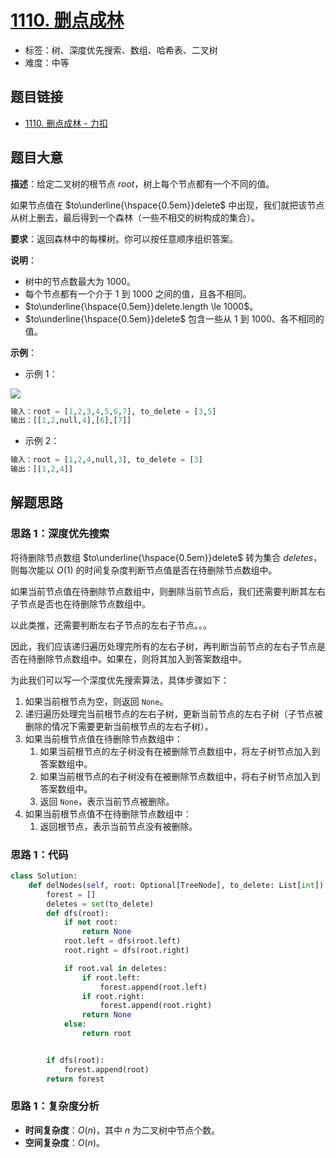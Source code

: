 # [1110. 删点成林](https://leetcode.cn/problems/delete-nodes-and-return-forest/)

- 标签：树、深度优先搜索、数组、哈希表、二叉树
- 难度：中等

## 题目链接

- [1110. 删点成林 - 力扣](https://leetcode.cn/problems/delete-nodes-and-return-forest/)

## 题目大意

**描述**：给定二叉树的根节点 $root$，树上每个节点都有一个不同的值。

如果节点值在 $to\underline{\hspace{0.5em}}delete$ 中出现，我们就把该节点从树上删去，最后得到一个森林（一些不相交的树构成的集合）。

**要求**：返回森林中的每棵树。你可以按任意顺序组织答案。

**说明**：

- 树中的节点数最大为 $1000$。
- 每个节点都有一个介于 $1$ 到 $1000$ 之间的值，且各不相同。
- $to\underline{\hspace{0.5em}}delete.length \le 1000$。
- $to\underline{\hspace{0.5em}}delete$ 包含一些从 $1$ 到 $1000$、各不相同的值。

**示例**：

- 示例 1：

![](https://assets.leetcode-cn.com/aliyun-lc-upload/uploads/2019/07/05/screen-shot-2019-07-01-at-53836-pm.png)

```python
输入：root = [1,2,3,4,5,6,7], to_delete = [3,5]
输出：[[1,2,null,4],[6],[7]]
```

- 示例 2：

```python
输入：root = [1,2,4,null,3], to_delete = [3]
输出：[[1,2,4]]
```

## 解题思路

### 思路 1：深度优先搜索

将待删除节点数组 $to\underline{\hspace{0.5em}}delete$ 转为集合 $deletes$，则每次能以  $O(1)$ 的时间复杂度判断节点值是否在待删除节点数组中。

如果当前节点值在待删除节点数组中，则删除当前节点后，我们还需要判断其左右子节点是否也在待删除节点数组中。

以此类推，还需要判断左右子节点的左右子节点。。。

因此，我们应该递归遍历处理完所有的左右子树，再判断当前节点的左右子节点是否在待删除节点数组中。如果在，则将其加入到答案数组中。

为此我们可以写一个深度优先搜索算法，具体步骤如下：

1. 如果当前根节点为空，则返回 `None`。
2. 递归遍历处理完当前根节点的左右子树，更新当前节点的左右子树（子节点被删除的情况下需要更新当前根节点的左右子树）。
3. 如果当前根节点值在待删除节点数组中：
   1. 如果当前根节点的左子树没有在被删除节点数组中，将左子树节点加入到答案数组中。
   2. 如果当前根节点的右子树没有在被删除节点数组中，将右子树节点加入到答案数组中。
   3. 返回 `None`，表示当前节点被删除。
4. 如果当前根节点值不在待删除节点数组中：
   1. 返回根节点，表示当前节点没有被删除。

### 思路 1：代码

```Python
class Solution:
    def delNodes(self, root: Optional[TreeNode], to_delete: List[int]) -> List[TreeNode]:
        forest = []
        deletes = set(to_delete)
        def dfs(root):
            if not root:
                return None
            root.left = dfs(root.left)
            root.right = dfs(root.right)

            if root.val in deletes:
                if root.left:
                    forest.append(root.left)
                if root.right:
                    forest.append(root.right)
                return None
            else:
                return root


        if dfs(root):
            forest.append(root)
        return forest
```

### 思路 1：复杂度分析

- **时间复杂度**：$O(n)$，其中 $n$ 为二叉树中节点个数。
- **空间复杂度**：$O(n)$。

